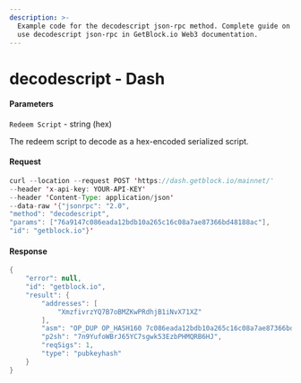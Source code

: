 ```yaml
---
description: >-
  Example code for the decodescript json-rpc method. Сomplete guide on how to
  use decodescript json-rpc in GetBlock.io Web3 documentation.
---
```


# decodescript - Dash

#### Parameters

`Redeem Script` - string (hex)

The redeem script to decode as a hex-encoded serialized script.

#### Request

```java
curl --location --request POST 'https://dash.getblock.io/mainnet/' 
--header 'x-api-key: YOUR-API-KEY' 
--header 'Content-Type: application/json' 
--data-raw '{"jsonrpc": "2.0",
"method": "decodescript",
"params": ["76a9147c086eada12bdb10a265c16c08a7ae87366bd48188ac"],
"id": "getblock.io"}'
```

#### Response

```java
{
    "error": null,
    "id": "getblock.io",
    "result": {
        "addresses": [
            "XmzfivrzYQ7B7oBMZKwPRdhjB1iNvX71XZ"
        ],
        "asm": "OP_DUP OP_HASH160 7c086eada12bdb10a265c16c08a7ae87366bd481 OP_EQUALVERIFY OP_CHECKSIG",
        "p2sh": "7n9YufoWBrJ65YC7sgwk53EzbPHMQRB6HJ",
        "reqSigs": 1,
        "type": "pubkeyhash"
    }
}
```
